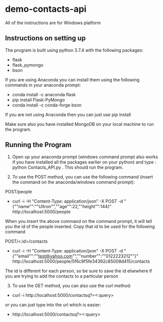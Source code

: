 # demo-contacts-api

All of the instructions are for Windows platform

## Instructions on setting up

The program is built using python 3.7.4 with the following packages:

* flask
* flask_pymongo
* bson

If you are using Anaconda you can install them using the following commands in your anaconda prompt:

* conda install -c anaconda flask
* pip install Flask-PyMongo
* conda install -c conda-forge bson

If you are not using Anaconda then you can just use pip install <package>
    
Make sure also you have installed MongoDB on your local machine to run the program.

## Running the Program

1. Open up your anaconda prompt (windows command prompt also works if you have installed all the packages earlier on your python) and type : python Contacts_API.py . This should run the program.

2. To use the POST method, you can use the following command (insert the command on the anaconda/windows command prompt):

POST/people
* curl -i -H "Content-Type: application/json" -X POST -d "{""name"":""Ultron"",""age"":22,""height"":144}" http://localhost:5000/people

When you insert the above command on the command prompt, it will tell you the id of the people inserted. Copy that id to be used for the following command

POST/<:id>/contacts
* curl -i -H "Content-Type: application/json" -X POST -d "{""email"":""test@yahoo.com"",""number"":""0122223212""}" http://localhost:5000/people/5f6c9f5fe34392c85008d415/contacts

The id is different for each person, so be sure to save the id elsewhere if you are trying to add the contacts to a particular person

3. To use the GET method, you can also use the curl method:

* curl -i http://localhost:5000/contactsq?=<:query>

or you can just type into the url which is easier:

* http://localhost:5000/contactsq?=<:query>
